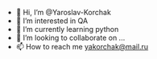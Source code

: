 - 👋 Hi, I’m @Yaroslav-Korchak
- 👀 I’m interested in QA
- 🌱 I’m currently learning python
- 💞️ I’m looking to collaborate on ...
- 📫 How to reach me yakorchak@mail.ru

<!---
Yaroslav-Korchak/Yaroslav-Korchak is a ✨ special ✨ repository because its `README.md` (this file) appears on your GitHub profile.
You can click the Preview link to take a look at your changes.
--->
